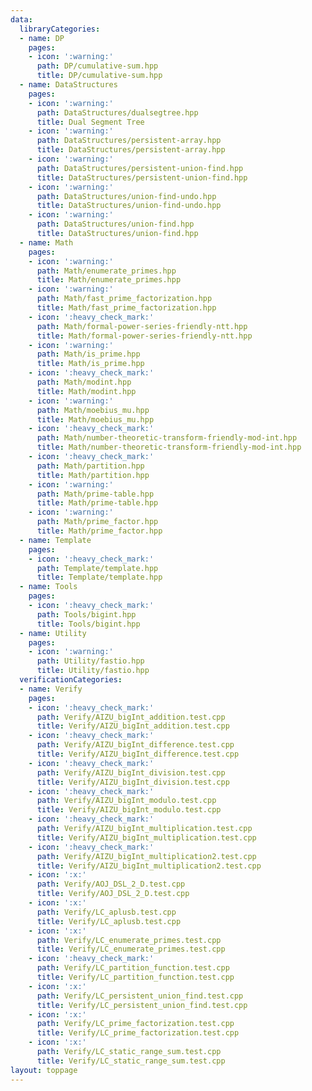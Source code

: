 ```yaml
---
data:
  libraryCategories:
  - name: DP
    pages:
    - icon: ':warning:'
      path: DP/cumulative-sum.hpp
      title: DP/cumulative-sum.hpp
  - name: DataStructures
    pages:
    - icon: ':warning:'
      path: DataStructures/dualsegtree.hpp
      title: Dual Segment Tree
    - icon: ':warning:'
      path: DataStructures/persistent-array.hpp
      title: DataStructures/persistent-array.hpp
    - icon: ':warning:'
      path: DataStructures/persistent-union-find.hpp
      title: DataStructures/persistent-union-find.hpp
    - icon: ':warning:'
      path: DataStructures/union-find-undo.hpp
      title: DataStructures/union-find-undo.hpp
    - icon: ':warning:'
      path: DataStructures/union-find.hpp
      title: DataStructures/union-find.hpp
  - name: Math
    pages:
    - icon: ':warning:'
      path: Math/enumerate_primes.hpp
      title: Math/enumerate_primes.hpp
    - icon: ':warning:'
      path: Math/fast_prime_factorization.hpp
      title: Math/fast_prime_factorization.hpp
    - icon: ':heavy_check_mark:'
      path: Math/formal-power-series-friendly-ntt.hpp
      title: Math/formal-power-series-friendly-ntt.hpp
    - icon: ':warning:'
      path: Math/is_prime.hpp
      title: Math/is_prime.hpp
    - icon: ':heavy_check_mark:'
      path: Math/modint.hpp
      title: Math/modint.hpp
    - icon: ':warning:'
      path: Math/moebius_mu.hpp
      title: Math/moebius_mu.hpp
    - icon: ':heavy_check_mark:'
      path: Math/number-theoretic-transform-friendly-mod-int.hpp
      title: Math/number-theoretic-transform-friendly-mod-int.hpp
    - icon: ':heavy_check_mark:'
      path: Math/partition.hpp
      title: Math/partition.hpp
    - icon: ':warning:'
      path: Math/prime-table.hpp
      title: Math/prime-table.hpp
    - icon: ':warning:'
      path: Math/prime_factor.hpp
      title: Math/prime_factor.hpp
  - name: Template
    pages:
    - icon: ':heavy_check_mark:'
      path: Template/template.hpp
      title: Template/template.hpp
  - name: Tools
    pages:
    - icon: ':heavy_check_mark:'
      path: Tools/bigint.hpp
      title: Tools/bigint.hpp
  - name: Utility
    pages:
    - icon: ':warning:'
      path: Utility/fastio.hpp
      title: Utility/fastio.hpp
  verificationCategories:
  - name: Verify
    pages:
    - icon: ':heavy_check_mark:'
      path: Verify/AIZU_bigInt_addition.test.cpp
      title: Verify/AIZU_bigInt_addition.test.cpp
    - icon: ':heavy_check_mark:'
      path: Verify/AIZU_bigInt_difference.test.cpp
      title: Verify/AIZU_bigInt_difference.test.cpp
    - icon: ':heavy_check_mark:'
      path: Verify/AIZU_bigInt_division.test.cpp
      title: Verify/AIZU_bigInt_division.test.cpp
    - icon: ':heavy_check_mark:'
      path: Verify/AIZU_bigInt_modulo.test.cpp
      title: Verify/AIZU_bigInt_modulo.test.cpp
    - icon: ':heavy_check_mark:'
      path: Verify/AIZU_bigInt_multiplication.test.cpp
      title: Verify/AIZU_bigInt_multiplication.test.cpp
    - icon: ':heavy_check_mark:'
      path: Verify/AIZU_bigInt_multiplication2.test.cpp
      title: Verify/AIZU_bigInt_multiplication2.test.cpp
    - icon: ':x:'
      path: Verify/AOJ_DSL_2_D.test.cpp
      title: Verify/AOJ_DSL_2_D.test.cpp
    - icon: ':x:'
      path: Verify/LC_aplusb.test.cpp
      title: Verify/LC_aplusb.test.cpp
    - icon: ':x:'
      path: Verify/LC_enumerate_primes.test.cpp
      title: Verify/LC_enumerate_primes.test.cpp
    - icon: ':heavy_check_mark:'
      path: Verify/LC_partition_function.test.cpp
      title: Verify/LC_partition_function.test.cpp
    - icon: ':x:'
      path: Verify/LC_persistent_union_find.test.cpp
      title: Verify/LC_persistent_union_find.test.cpp
    - icon: ':x:'
      path: Verify/LC_prime_factorization.test.cpp
      title: Verify/LC_prime_factorization.test.cpp
    - icon: ':x:'
      path: Verify/LC_static_range_sum.test.cpp
      title: Verify/LC_static_range_sum.test.cpp
layout: toppage
---
```

